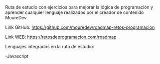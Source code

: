Ruta de estudio con ejercicios para mejorar la lógica de programación y aprender cualquier lenguaje realizados por el creador de contenido MoureDev

Link GitHub: https://github.com/mouredev/roadmap-retos-programacion

Link WEB: https://retosdeprogramacion.com/roadmap

Lenguajes integrados en la ruta de estudio:

-Javascript
